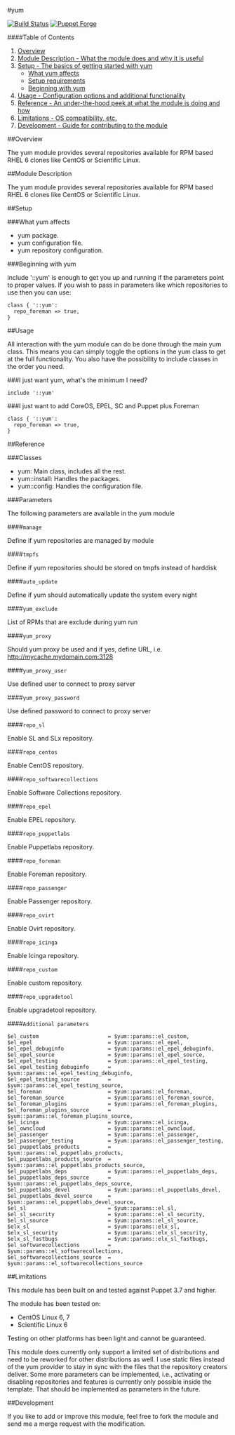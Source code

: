 #yum

[![Build Status](https://travis-ci.org/thbe/puppet-yum.png?branch=master)](https://travis-ci.org/thbe/puppet-yum)
[![Puppet Forge](https://img.shields.io/puppetforge/v/thbe/yum.svg)](https://forge.puppetlabs.com/thbe/yum)

####Table of Contents

1. [Overview](#overview)
2. [Module Description - What the module does and why it is useful](#module-description)
3. [Setup - The basics of getting started with yum](#setup)
    * [What yum affects](#what-yum-affects)
    * [Setup requirements](#setup-requirements)
    * [Beginning with yum](#beginning-with-yum)
4. [Usage - Configuration options and additional functionality](#usage)
5. [Reference - An under-the-hood peek at what the module is doing and how](#reference)
5. [Limitations - OS compatibility, etc.](#limitations)
6. [Development - Guide for contributing to the module](#development)


##Overview

The yum module provides several repositories available for RPM based RHEL 6 clones like
CentOS or Scientific Linux.

##Module Description

The yum module provides several repositories available for RPM based RHEL 6 clones like
CentOS or Scientific Linux.

##Setup

###What yum affects

* yum package.
* yum configuration file.
* yum repository configuration.

###Beginning with yum

include '::yum' is enough to get you up and running if the parameters point to
proper values.  If you wish to pass in parameters like which repositories to use
then you can use:

```puppet
class { '::yum':
  repo_foreman => true,
}
```

##Usage

All interaction with the yum module can do be done through the main yum class.
This means you can simply toggle the options in the yum class to get at the full
functionality. You also have the possibility to include classes in the order you
need.

###I just want yum, what's the minimum I need?

```puppet
include '::yum'
```

###I just want to add CoreOS, EPEL, SC and Puppet plus Foreman

```puppet
class { '::yum':
  repo_foreman => true,
}
```


##Reference

###Classes

* yum: Main class, includes all the rest.
* yum::install: Handles the packages.
* yum::config: Handles the configuration file.

###Parameters

The following parameters are available in the yum module

####`manage`

Define if yum repositories are managed by module

####`tmpfs`

Define if yum repositories should be stored on tmpfs instead of harddisk

####`auto_update`

Define if yum should automatically update the system every night

####`yum_exclude`

List of RPMs that are exclude during yum run

####`yum_proxy`

Should yum proxy be used and if yes, define URL,
i.e. http://mycache.mydomain.com:3128

####`yum_proxy_user`

Use defined user to connect to proxy server

####`yum_proxy_password`

Use defined password to connect to proxy server

####`repo_sl`

Enable SL and SLx repository.

####`repo_centos`

Enable CentOS repository.

####`repo_softwarecollections`

Enable Software Collections repository.

####`repo_epel`

Enable EPEL repository.

####`repo_puppetlabs`

Enable Puppetlabs repository.

####`repo_foreman`

Enable Foreman repository.

####`repo_passenger`

Enable Passenger repository.

####`repo_ovirt`

Enable Ovirt repository.

####`repo_icinga`

Enable Icinga repository.

####`repo_custom`

Enable custom repository.

####`repo_upgradetool`

Enable upgradetool repository.

####`Additional parameters`
```puppet
$el_custom                      = $yum::params::el_custom,
$el_epel                        = $yum::params::el_epel,
$el_epel_debuginfo              = $yum::params::el_epel_debuginfo,
$el_epel_source                 = $yum::params::el_epel_source,
$el_epel_testing                = $yum::params::el_epel_testing,
$el_epel_testing_debuginfo      = $yum::params::el_epel_testing_debuginfo,
$el_epel_testing_source         = $yum::params::el_epel_testing_source,
$el_foreman                     = $yum::params::el_foreman,
$el_foreman_source              = $yum::params::el_foreman_source,
$el_foreman_plugins             = $yum::params::el_foreman_plugins,
$el_foreman_plugins_source      = $yum::params::el_foreman_plugins_source,
$el_icinga                      = $yum::params::el_icinga,
$el_owncloud                    = $yum::params::el_owncloud,
$el_passenger                   = $yum::params::el_passenger,
$el_passenger_testing           = $yum::params::el_passenger_testing,
$el_puppetlabs_products         = $yum::params::el_puppetlabs_products,
$el_puppetlabs_products_source  = $yum::params::el_puppetlabs_products_source,
$el_puppetlabs_deps             = $yum::params::el_puppetlabs_deps,
$el_puppetlabs_deps_source      = $yum::params::el_puppetlabs_deps_source,
$el_puppetlabs_devel            = $yum::params::el_puppetlabs_devel,
$el_puppetlabs_devel_source     = $yum::params::el_puppetlabs_devel_source,
$el_sl                          = $yum::params::el_sl,
$el_sl_security                 = $yum::params::el_sl_security,
$el_sl_source                   = $yum::params::el_sl_source,
$elx_sl                         = $yum::params::elx_sl,
$elx_sl_security                = $yum::params::elx_sl_security,
$elx_sl_fastbugs                = $yum::params::elx_sl_fastbugs,
$el_softwarecollections         = $yum::params::el_softwarecollections,
$el_softwarecollections_source  = $yum::params::el_softwarecollections_source
```

##Limitations

This module has been built on and tested against Puppet 3.7 and higher.

The module has been tested on:

* CentOS Linux 6, 7
* Scientific Linux 6

Testing on other platforms has been light and cannot be guaranteed.

This module does currently only support a limited set of distributions and need to be
reworked for other distributions as well. I use static files instead of the yum provider
to stay in sync with the files that the repository creators deliver. Some more parameters
can be implemented, i.e., activating or disabling repositories and features is currently
only possible inside the template. That should be implemented as parameters in the
future.

##Development

If you like to add or improve this module, feel free to fork the module and send
me a merge request with the modification.
